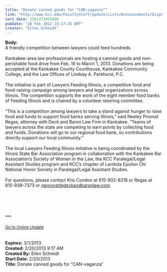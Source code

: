```yaml
---
title: "Donate canned goods for “CAN-vaganza”"
link: "http://www.kcc.edu/FacultyStaff/update/Lists/Announcements/DispForm.aspx?ID=999"
sort_date: 1361373455000
pubDate: "20 Feb 2013 15:17:35 GMT"
creator: "Ellen Schmidt"
---
```


<div><b>Body:</b> <div class="ExternalClass4DD596EA4C73419296BAA133CD63888E">
<div>A friendly competition between lawyers could feed hundreds. </div>
<div> </div>
<div>Kankakee-area law professionals are hosting a canned goods and non-perishable food drive from Feb. 18 to March 1, 2013. Donations are being accepted at the Kankakee County Courthouse, Kankakee Community College, and the Law Offices of Lindsay A. Parkhurst, P.C.</div>
<div> </div>
<div>The initiative is part of Lawyers Feeding Illinois, a competitive food and fund-raising campaign among lawyers and legal organizations across Illinois. The competition supports the work of the eight member food banks of Feeding Illinois and is chaired by a volunteer steering committee.</div>
<div> </div>
<div>“This is a competition among lawyers to take a stand against hunger to raise food and funds to support food banks serving Illinois,” said Neeley Provost Regas, attorney with Deck and Baron Law Firm in Kankakee. “Teams of lawyers across the state are competing to earn points by collecting food and funds. Donations will go to our regional food bank, so contributions directly support our local community.”</div>
<div> </div>
<div>The local Lawyers Feeding Illinois initiative is being coordinated by the Illinois State Bar Association program in collaboration with the Kankakee Bar Association’s Society of Women in the Law, the KCC Paralegal/Legal Assistant Studies program and KCC’s chapter of Lambda Epsilon Chi National Honor Society in Paralegal/Legal Assistant Studies.</div>
<div> </div>
<div>For questions, please contact Kris Condon at 815-802-8216 or Regas at 815-939-7373 or <a href="mailto:nprovost@deckandbaronlaw.com">nprovost@deckandbaronlaw.com</a>.</div>
<div> </div>
<div> </div>
<div>
<div><br />
<div><font size="2"></font> </div>
<div><font size="2"></font> </div>
<div><font size="2">***</font></div>
<div><font size="2"></font> </div>
<div><font size="2"><a href="/FacultyStaff/update/Pages/dailyupdate.aspx">Go to Online Update</a></font><font size="2"></font></div>
<div><font size="2"></font> </div></div></div>
<div> </div></div></div>
<div><b>Expires:</b> 3/1/2013</div>
<div><b>Created:</b> 2/20/2013 9:17 AM</div>
<div><b>Created By:</b> Ellen Schmidt</div>
<div><b>Start Date:</b> 2/20/2013</div>
<div><b>Title:</b> Donate canned goods for “CAN-vaganza”</div>
